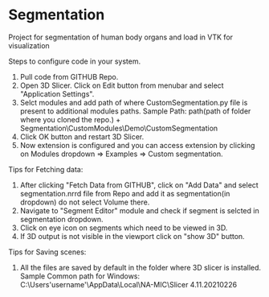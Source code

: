 # Segmentation
Project for segmentation of human body organs and load in VTK for visualization

Steps to configure code in your system.
1. Pull code from GITHUB Repo.
2. Open 3D Slicer. Click on Edit button from menubar and select "Application Settings".
3. Selct modules and add path of where CustomSegmentation.py file is present to additional modules paths.
Sample Path: path(path of folder where you cloned the repo.) + Segmentation\CustomModules\Demo\CustomSegmentation
4. Click OK button and restart 3D Slicer.
5. Now extension is configured and you can access extension by clicking on Modules dropdown => Examples => Custom segmentation. 


Tips for Fetching data:
1. After clicking "Fetch Data from GITHUB", click on "Add Data" and select segmentation.nrrd file from Repo and add it as segmentation(in dropdown) do not select Volume there.
2. Navigate to "Segment Editor" module and check if segment is selcted in segmentation dropdown.
3. Click on eye icon on segments which need to be viewed in 3D.
4. If 3D output is not visible in the viewport click on "show 3D"  button.


Tips for Saving scenes:
1. All the files are saved by default in the folder where 3D slicer is installed.
Sample Common path for Windows:  C:\Users\'username'\AppData\Local\NA-MIC\Slicer 4.11.20210226
